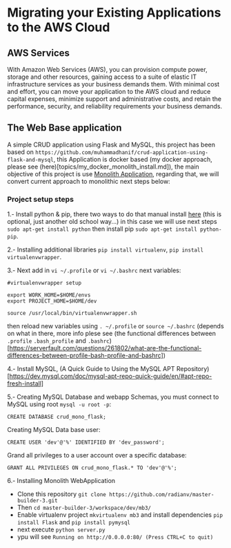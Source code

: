 # Migrating your Existing Applications to the AWS Cloud

## AWS Services
With Amazon Web Services (AWS), you can provision compute power, storage and other resources, gaining access to a suite of elastic IT infrastructure services as your business demands them. With minimal cost and effort, you can move your application to the AWS cloud and reduce capital expenses, minimize support and administrative costs, and retain the performance, security, and reliability requirements your business demands.

## The Web Base application
A simple CRUD application using Flask and MySQL, this project has been based  on `https://github.com/muhammadhanif/crud-application-using-flask-and-mysql`, this Application is
docker based (my docker approach, please see (here)[topics/my_docker_monolith_install.md]), the main objective of this project is use [Monolith Application](https://blog.heptio.com/what-is-a-monolithic-application-e375f5ad5ecb), regarding that, we will convert current approach to monolithic next steps below:

### Project setup steps

1.- Install python & pip, there two ways to do that manual install [here](topics/python_manual_install.md) (this is optional, just another old school way...) in this case we will use 
next steps  `sudo apt-get install python` then install pip `sudo apt-get install python-pip`.

2.- Installing additional libraries `pip install virtualenv`, `pip install virtualenvwrapper`. 

3.- Next add in `vi ~/.profile` or `vi ~/.bashrc` next variables:
```
#virtualenvwrapper setup

export WORK_HOME=$HOME/envs
export PROJECT_HOME=$HOME/dev

source /usr/local/bin/virtualenvwrapper.sh

```

then reload new variables using `. ~/.profile` or `source ~/.bashrc` (depends on what in there, more info plese see (the functional differences between `.profile` `.bash_profile` and `.bashrc`)[https://serverfault.com/questions/261802/what-are-the-functional-differences-between-profile-bash-profile-and-bashrc]) 


4.- Install MySQL, (A Quick Guide to Using the MySQL APT Repository)[https://dev.mysql.com/doc/mysql-apt-repo-quick-guide/en/#apt-repo-fresh-install]

5.- Creating MySQL Database and webapp Schemas, you must connect to MySQL using root `mysql -u root -p`:
```
CREATE DATABASE crud_mono_flask;
```
Creating MySQL Data base user:
```
CREATE USER 'dev'@'%' IDENTIFIED BY 'dev_password';
```
Grand all privileges to a user account over a specific database:
```
GRANT ALL PRIVILEGES ON crud_mono_flask.* TO 'dev'@'%';
```
6.- Installing Monolith WebApplication

 - Clone this repository `git clone https://github.com/radianv/master-builder-3.git`
 - Then `cd master-builder-3/workspace/dev/mb3/`
 - Enable virtualenv project `mkvirtualenv mb3` and install dependencies `pip install Flask` and `pip install pymysql`
 - next execute `python server.py`
 - ypu will see `Running on http://0.0.0.0:80/ (Press CTRL+C to quit)` 
 
